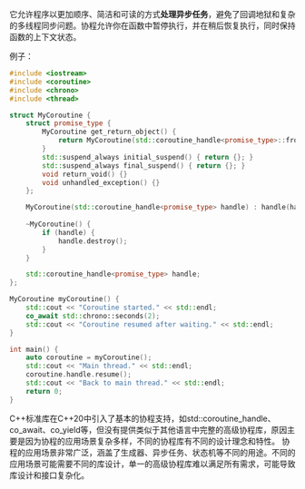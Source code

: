 它允许程序以更加顺序、简洁和可读的方式**处理异步任务**，避免了回调地狱和复杂的多线程同步问题。协程允许你在函数中暂停执行，并在稍后恢复执行，同时保持函数的上下文状态。

例子：
```cpp
#include <iostream>
#include <coroutine>
#include <chrono>
#include <thread>

struct MyCoroutine {
    struct promise_type {
        MyCoroutine get_return_object() {
            return MyCoroutine(std::coroutine_handle<promise_type>::from_promise(*this));
        }
        std::suspend_always initial_suspend() { return {}; }
        std::suspend_always final_suspend() { return {}; }
        void return_void() {}
        void unhandled_exception() {}
    };

    MyCoroutine(std::coroutine_handle<promise_type> handle) : handle(handle) {}
    
    ~MyCoroutine() {
        if (handle) {
            handle.destroy();
        }
    }

    std::coroutine_handle<promise_type> handle;
};

MyCoroutine myCoroutine() {
    std::cout << "Coroutine started." << std::endl;
    co_await std::chrono::seconds(2);
    std::cout << "Coroutine resumed after waiting." << std::endl;
}

int main() {
    auto coroutine = myCoroutine();
    std::cout << "Main thread." << std::endl;
    coroutine.handle.resume();
    std::cout << "Back to main thread." << std::endl;
    return 0;
}
```


C++标准库在C++20中引入了基本的协程支持，如std::coroutine_handle、co_await、co_yield等，但没有提供类似于其他语言中完整的高级协程库，原因主要是因为协程的应用场景复杂多样，不同的协程库有不同的设计理念和特性。
协程的应用场景非常广泛，涵盖了生成器、异步任务、状态机等不同的用途。不同的应用场景可能需要不同的库设计，单一的高级协程库难以满足所有需求，可能导致库设计和接口复杂化。